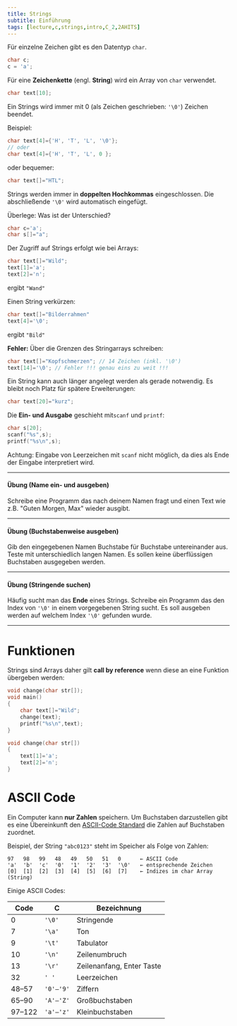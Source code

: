 ```yaml
---
title: Strings
subtitle: Einführung
tags: [lecture,c,strings,intro,C_2,2AHITS]
---
```


Für einzelne Zeichen gibt es den Datentyp `char`.

```c
char c;
c = 'a';
```

Für eine **Zeichenkette** (engl. **String**) wird ein Array von `char` verwendet.

```c
char text[10];
```

Ein Strings wird immer mit 0 (als Zeichen geschrieben: `'\0'`) Zeichen beendet.

Beispiel:

```c
char text[4]={'H', 'T', 'L', '\0'};
// oder
char text[4]={'H', 'T', 'L', 0 };
```

oder bequemer:

```c
char text[]="HTL";
```

Strings werden immer in **doppelten Hochkommas** eingeschlossen. Die abschließende `'\0'` wird automatisch eingefügt.

 Überlege: Was ist der Unterschied?

```c
char c='a';
char s[]="a";
```

Der Zugriff auf Strings erfolgt wie bei Arrays:

```c
char text[]="Wild";
text[1]='a';
text[2]='n';
```

ergibt `"Wand"`

Einen String verkürzen:

```c
char text[]="Bilderrahmen"
text[4]='\0';
```

ergibt `"Bild"`


**Fehler:** Über die Grenzen des Stringarrays schreiben:

```c
char text[]="Kopfschmerzen"; // 14 Zeichen (inkl. '\0')
text[14]='\0'; // Fehler !!! genau eins zu weit !!!
```

Ein String kann auch länger angelegt werden als gerade notwendig. Es bleibt noch Platz für spätere Erweiterungen:

```c
char text[20]="kurz";
```

Die **Ein- und Ausgabe** geschieht mit`scanf` und `printf`:

```c
char s[20];
scanf("%s",s);
printf("%s\n",s);
```

Achtung: Eingabe von Leerzeichen mit `scanf` nicht möglich, da dies als Ende der Eingabe interpretiert wird.

---

#### Übung (Name ein- und ausgeben)

Schreibe eine Programm das nach deinem Namen fragt und einen Text wie z.B. "Guten Morgen, Max" wieder ausgibt.

---

#### Übung (Buchstabenweise ausgeben)

Gib den eingegebenen Namen Buchstabe für Buchstabe untereinander aus. Teste mit unterschiedlich langen Namen. Es sollen keine überflüssigen Buchstaben ausgegeben werden.

---

#### **Übung (Stringende suchen)**

Häufig sucht man das **Ende** eines Strings. Schreibe ein Programm das den Index von `'\0'` in einem vorgegebenen String sucht. Es soll ausgeben werden auf welchem Index `'\0'` gefunden wurde.

---



# Funktionen

Strings sind Arrays daher gilt **call by reference** wenn diese an eine Funktion übergeben werden:

```c
void change(char str[]);
void main()
{
    char text[]="Wild";
    change(text);
    printf("%s\n",text);
}

void change(char str[])
{
    text[1]='a';
    text[2]='n';
}
```



# ASCII Code

Ein Computer kann **nur Zahlen** speichern. Um Buchstaben darzustellen gibt es eine Übereinkunft den [ASCII-Code Standard](http://de.wikipedia.org/wiki/American_Standard_Code_for_Information_Interchange) die Zahlen auf Buchstaben zuordnet. 

Beispiel, der String `"abc0123"` steht im Speicher als Folge von Zahlen:

```
97   98   99   48   49   50   51   0      ← ASCII Code
'a'  'b'  'c'  '0'  '1'  '2'  '3'  '\0'   ← entsprechende Zeichen
[0]  [1]  [2]  [3]  [4]  [5]  [6]  [7]    ← Indizes im char Array (String)
```



Einige ASCII Codes:

| Code    | C       | Bezeichnung |
| ---- | ---- | ---- |
| 0       | `'\0'`    | Stringende |
| 7       | `'\a'`    | Ton |
| 9       | `'\t'`    | Tabulator |
| 10      | `'\n'`    | Zeilenumbruch |
| 13      | `'\r'`    | Zeilenanfang, Enter Taste |
| 32      | `' '`     | Leerzeichen |
| 48–57   | `'0'–'9'` | Ziffern |
| 65–90   | `'A'–'Z'` | Großbuchstaben |
| 97–122  | `'a'–'z'` | Kleinbuchstaben |